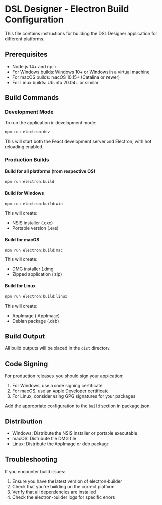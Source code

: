 # DSL Designer - Electron Build Configuration

This file contains instructions for building the DSL Designer application for different platforms.

## Prerequisites

- Node.js 14+ and npm
- For Windows builds: Windows 10+ or Windows in a virtual machine
- For macOS builds: macOS 10.15+ (Catalina or newer)
- For Linux builds: Ubuntu 20.04+ or similar

## Build Commands

### Development Mode

To run the application in development mode:

```bash
npm run electron:dev
```

This will start both the React development server and Electron, with hot reloading enabled.

### Production Builds

#### Build for all platforms (from respective OS)

```bash
npm run electron:build
```

#### Build for Windows

```bash
npm run electron:build:win
```

This will create:
- NSIS installer (.exe)
- Portable version (.exe)

#### Build for macOS

```bash
npm run electron:build:mac
```

This will create:
- DMG installer (.dmg)
- Zipped application (.zip)

#### Build for Linux

```bash
npm run electron:build:linux
```

This will create:
- AppImage (.AppImage)
- Debian package (.deb)

## Build Output

All build outputs will be placed in the `dist` directory.

## Code Signing

For production releases, you should sign your application:

1. For Windows, use a code signing certificate
2. For macOS, use an Apple Developer certificate
3. For Linux, consider using GPG signatures for your packages

Add the appropriate configuration to the `build` section in package.json.

## Distribution

- Windows: Distribute the NSIS installer or portable executable
- macOS: Distribute the DMG file
- Linux: Distribute the AppImage or deb package

## Troubleshooting

If you encounter build issues:

1. Ensure you have the latest version of electron-builder
2. Check that you're building on the correct platform
3. Verify that all dependencies are installed
4. Check the electron-builder logs for specific errors
